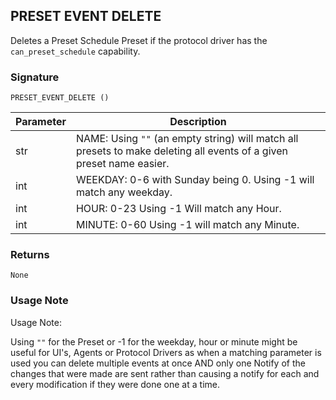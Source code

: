 ## PRESET EVENT DELETE

Deletes a Preset Schedule Preset if the protocol driver has the `can_preset_schedule` capability.


### Signature

`PRESET_EVENT_DELETE ()`


| Parameter | Description |
| --- | --- |
| str | NAME: Using `""` (an empty string) will match all presets to make deleting all events of a given preset name easier. |
| int  | WEEKDAY: 0-6 with Sunday being 0. Using -1 will match any weekday. |
| int | HOUR:  0-23 Using -1 Will match any Hour. |
| int | MINUTE: 0-60 Using -1 will match any Minute. |


### Returns

`None`


### Usage Note

Usage Note:

Using `""` for the Preset or -1 for the weekday, hour or minute might be useful for UI's, Agents or Protocol Drivers as when a matching parameter is used you can delete multiple events at once AND only one Notify of the changes that were made are sent rather than causing a notify for each and every modification if they were done one at a time.

